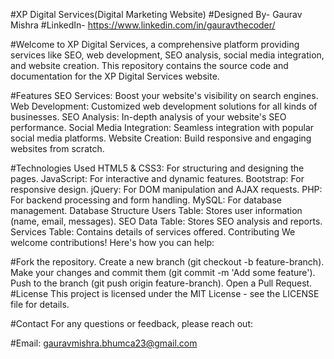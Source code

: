 #XP Digital Services(Digital Marketing Website)
#Designed By- Gaurav Mishra
#LinkedIn- https://www.linkedin.com/in/gauravthecoder/

#Welcome to XP Digital Services, a comprehensive platform providing services like SEO, web development, SEO analysis, social media integration, and website creation. This repository contains the source code and documentation for the XP Digital Services website.

#Features
SEO Services: Boost your website's visibility on search engines.
Web Development: Customized web development solutions for all kinds of businesses.
SEO Analysis: In-depth analysis of your website's SEO performance.
Social Media Integration: Seamless integration with popular social media platforms.
Website Creation: Build responsive and engaging websites from scratch.

#Technologies Used
HTML5 & CSS3: For structuring and designing the pages.
JavaScript: For interactive and dynamic features.
Bootstrap: For responsive design.
jQuery: For DOM manipulation and AJAX requests.
PHP: For backend processing and form handling.
MySQL: For database management.
Database Structure
Users Table: Stores user information (name, email, messages).
SEO Data Table: Stores SEO analysis and reports.
Services Table: Contains details of services offered.
Contributing
We welcome contributions! Here's how you can help:

#Fork the repository.
Create a new branch (git checkout -b feature-branch).
Make your changes and commit them (git commit -m 'Add some feature').
Push to the branch (git push origin feature-branch).
Open a Pull Request.
#License
This project is licensed under the MIT License - see the LICENSE file for details.

#Contact
For any questions or feedback, please reach out:

#Email: gauravmishra.bhumca23@gmail.com
